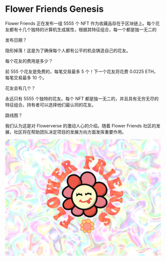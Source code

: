 # Flower Friends Genesis

Flower Friends 正在发布一组 5555 个 NFT 作为收藏品存在于区块链上。每个花友都有十几个独特的计算机生成属性，根据其特征组合，每一个都是独一无二的

发布日期？

隐形掉落！这是为了确保每个人都有公平的机会铸造自己的花友。

每个花友的费用是多少？

前 555 个花友是免费的，每笔交易最多 5 个！下一个花友将花费 0.0225 ETH，每笔交易最多 10 个。

花友会有几个？

永远只有 5555 个独特的花友。每个 NFT 都是独一无二的，并且具有无穷无尽的特征组合。持有者可以选择他们最认同的花友。

路线图？

我们认为这是对 Flowerverse 的激动人心的介绍。随着 Flower Friends 社区的发展，社区将在帮助团队决定项目的发展方向方面发挥重要作用。

![nft](01.jpg)
